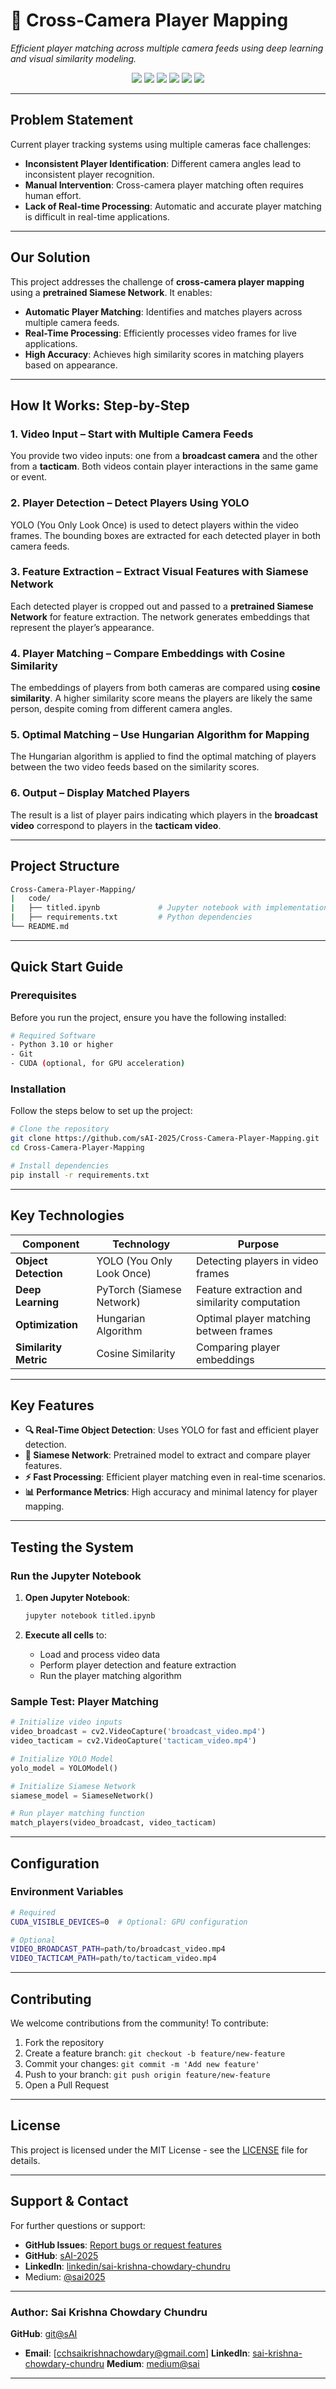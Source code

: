 
# 🎥 Cross-Camera Player Mapping

_*Efficient player matching across multiple camera feeds using deep learning and visual similarity modeling.*_

<p align="center">
  <img src="https://img.shields.io/badge/Python-3.10-blue?logo=python" />
  <img src="https://img.shields.io/badge/YOLO-Detection-orange?logo=opencv" />
  <img src="https://img.shields.io/badge/Siamese%20Network-PyTorch-9cf?logo=pytorch" />
  <img src="https://img.shields.io/badge/Similarity-Cosine%20Score-green?logo=scikitlearn" />
  <img src="https://img.shields.io/badge/License-MIT-green?logo=opensourceinitiative" />
  <img src="https://img.shields.io/badge/Status-Prototype-lightgrey?logo=github" />
</p>

---

## Problem Statement

Current player tracking systems using multiple cameras face challenges:

* **Inconsistent Player Identification**: Different camera angles lead to inconsistent player recognition.
* **Manual Intervention**: Cross-camera player matching often requires human effort.
* **Lack of Real-time Processing**: Automatic and accurate player matching is difficult in real-time applications.

---

## Our Solution

This project addresses the challenge of **cross-camera player mapping** using a **pretrained Siamese Network**. It enables:

* **Automatic Player Matching**: Identifies and matches players across multiple camera feeds.
* **Real-Time Processing**: Efficiently processes video frames for live applications.
* **High Accuracy**: Achieves high similarity scores in matching players based on appearance.

---

## How It Works: Step-by-Step

### 1. Video Input – Start with Multiple Camera Feeds

You provide two video inputs: one from a **broadcast camera** and the other from a **tacticam**. Both videos contain player interactions in the same game or event.

### 2. Player Detection – Detect Players Using YOLO

YOLO (You Only Look Once) is used to detect players within the video frames. The bounding boxes are extracted for each detected player in both camera feeds.

### 3. Feature Extraction – Extract Visual Features with Siamese Network

Each detected player is cropped out and passed to a **pretrained Siamese Network** for feature extraction. The network generates embeddings that represent the player’s appearance.

### 4. Player Matching – Compare Embeddings with Cosine Similarity

The embeddings of players from both cameras are compared using **cosine similarity**. A higher similarity score means the players are likely the same person, despite coming from different camera angles.

### 5. Optimal Matching – Use Hungarian Algorithm for Mapping

The Hungarian algorithm is applied to find the optimal matching of players between the two video feeds based on the similarity scores.

### 6. Output – Display Matched Players

The result is a list of player pairs indicating which players in the **broadcast video** correspond to players in the **tacticam video**.

---

## Project Structure

```bash
Cross-Camera-Player-Mapping/
|   code/
|   ├── titled.ipynb             # Jupyter notebook with implementation
|   ├── requirements.txt         # Python dependencies
└── README.md                 
```

---

## Quick Start Guide

### Prerequisites

Before you run the project, ensure you have the following installed:

```bash
# Required Software
- Python 3.10 or higher
- Git
- CUDA (optional, for GPU acceleration)
```

### Installation

Follow the steps below to set up the project:

```bash
# Clone the repository
git clone https://github.com/sAI-2025/Cross-Camera-Player-Mapping.git
cd Cross-Camera-Player-Mapping

# Install dependencies
pip install -r requirements.txt
```

---

## Key Technologies

| **Component**         | **Technology**            | **Purpose**                                   |
| --------------------- | ------------------------- | --------------------------------------------- |
| **Object Detection**  | YOLO (You Only Look Once) | Detecting players in video frames             |
| **Deep Learning**     | PyTorch (Siamese Network) | Feature extraction and similarity computation |
| **Optimization**      | Hungarian Algorithm       | Optimal player matching between frames        |
| **Similarity Metric** | Cosine Similarity         | Comparing player embeddings                   |

---

## Key Features

* **🔍 Real-Time Object Detection**: Uses YOLO for fast and efficient player detection.
* **🧠 Siamese Network**: Pretrained model to extract and compare player features.
* **⚡ Fast Processing**: Efficient player matching even in real-time scenarios.
* **📊 Performance Metrics**: High accuracy and minimal latency for player mapping.

---

## Testing the System

### Run the Jupyter Notebook

1. **Open Jupyter Notebook**:

   ```bash
   jupyter notebook titled.ipynb
   ```

2. **Execute all cells** to:

   * Load and process video data
   * Perform player detection and feature extraction
   * Run the player matching algorithm

### Sample Test: Player Matching

```python
# Initialize video inputs
video_broadcast = cv2.VideoCapture('broadcast_video.mp4')
video_tacticam = cv2.VideoCapture('tacticam_video.mp4')

# Initialize YOLO Model
yolo_model = YOLOModel()

# Initialize Siamese Network
siamese_model = SiameseNetwork()

# Run player matching function
match_players(video_broadcast, video_tacticam)
```

---

## Configuration

### Environment Variables

```bash
# Required
CUDA_VISIBLE_DEVICES=0  # Optional: GPU configuration

# Optional
VIDEO_BROADCAST_PATH=path/to/broadcast_video.mp4
VIDEO_TACTICAM_PATH=path/to/tacticam_video.mp4
```

---

## Contributing

We welcome contributions from the community! To contribute:

1. Fork the repository
2. Create a feature branch: `git checkout -b feature/new-feature`
3. Commit your changes: `git commit -m 'Add new feature'`
4. Push to your branch: `git push origin feature/new-feature`
5. Open a Pull Request

---

## License

This project is licensed under the MIT License - see the [LICENSE](LICENSE) file for details.

---

## Support & Contact

For further questions or support:
* **GitHub Issues**: [Report bugs or request features](https://github.com/sAI-2025/Cross-Camera-Player-Mapping/issues)
* **GitHub**: [sAI-2025](https://github.com/sAI-2025)
* **LinkedIn**: [linkedin/sai-krishna-chowdary-chundru](https://linkedin.com/in/sai-krishna-chowdary-chundru)
* Medium: [@sai2025](https://medium.com/@sai2025)

---

### Author: Sai Krishna Chowdary Chundru

**GitHub**: [git@sAI](https://github.com/sAI-2025)
* **Email**: \[cchsaikrishnachowdary@gmail.com]
**LinkedIn**: [sai-krishna-chowdary-chundru](https://linkedin.com/in/sai-krishna-chowdary-chundru)
**Medium**: [medium@sai](https://medium.com/@sai2025)

---
